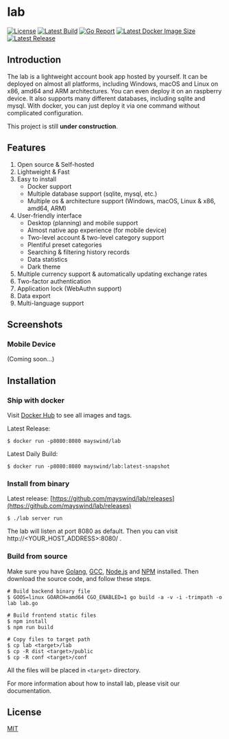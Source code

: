 # lab
[![License](https://img.shields.io/badge/license-MIT-green.svg)](https://github.com/mayswind/lab/blob/master/LICENSE)
[![Latest Build](https://img.shields.io/docker/cloud/build/mayswind/lab.svg?style=flat)](https://hub.docker.com/r/mayswind/lab/builds)
[![Go Report](https://goreportcard.com/badge/github.com/mayswind/lab)](https://goreportcard.com/report/github.com/mayswind/lab)
[![Latest Docker Image Size](https://img.shields.io/docker/image-size/mayswind/lab.svg?style=flat)](https://hub.docker.com/r/mayswind/lab)
[![Latest Release](https://img.shields.io/github/release/mayswind/lab.svg?style=flat)](https://github.com/mayswind/lab/releases)

## Introduction
The lab is a lightweight account book app hosted by yourself. It can be deployed on almost all platforms, including Windows, macOS and Linux on x86, amd64 and ARM architectures. You can even deploy it on an raspberry device. It also supports many different databases, including sqlite and mysql. With docker, you can just deploy it via one command without complicated configuration.

This project is still **under construction**.

## Features
1. Open source & Self-hosted
2. Lightweight & Fast
3. Easy to install
    * Docker support
    * Multiple database support (sqlite, mysql, etc.)
    * Multiple os & architecture support (Windows, macOS, Linux & x86, amd64, ARM)
4. User-friendly interface
    * Desktop (planning) and mobile support
    * Almost native app experience (for mobile device)
    * Two-level account & two-level category support
    * Plentiful preset categories
    * Searching & filtering history records
    * Data statistics
    * Dark theme
5. Multiple currency support & automatically updating exchange rates
6. Two-factor authentication
7. Application lock (WebAuthn support)
8. Data export
9. Multi-language support

## Screenshots
### Mobile Device
(Coming soon...)

## Installation
### Ship with docker
Visit [Docker Hub](https://hub.docker.com/r/mayswind/lab) to see all images and tags.

Latest Release:

    $ docker run -p8080:8080 mayswind/lab

Latest Daily Build:

    $ docker run -p8080:8080 mayswind/lab:latest-snapshot

### Install from binary

Latest release: [https://github.com/mayswind/lab/releases](https://github.com/mayswind/lab/releases)

    $ ./lab server run

The lab will listen at port 8080 as default. Then you can visit http://<YOUR_HOST_ADDRESS>:8080/ .

### Build from source

Make sure you have [Golang](https://golang.org/), [GCC](http://gcc.gnu.org/), [Node.js](https://nodejs.org/) and [NPM](https://www.npmjs.com/) installed. Then download the source code, and follow these steps.

    # Build backend binary file
    $ GOOS=linux GOARCH=amd64 CGO_ENABLED=1 go build -a -v -i -trimpath -o lab lab.go

    # Build frontend static files
    $ npm install
    $ npm run build

    # Copy files to target path
    $ cp lab <target>/lab
    $ cp -R dist <target>/public
    $ cp -R conf <target>/conf

All the files will be placed in `<target>` directory.

For more information about how to install lab, please visit our documentation.

## License
[MIT](https://github.com/mayswind/lab/blob/master/LICENSE)
